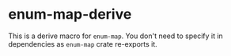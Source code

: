 # enum-map-derive

This is a derive macro for `enum-map`. You don't need to specify it
in dependencies as `enum-map` crate re-exports it.
